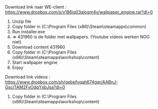 Download link naar WE-client : https://www.dropbox.com/s/y186iq03alogm4v/wallpaper_engine.rar?dl=0
1. Unzip file
2. Copy folder in (C:\Program Files (x86)\Steam\steamapps\common)
3. Run installer.exe
4. =>
431960 is de folder met wallpapers. (Youtube videos werken NOG niet)
1. Download content 431960
2. Copy folder in (C:\Program Files (x86)\Steam\steamapps\workshop\content)
3. Start wallpaper engine
4. Enjoy


Download link videos : https://www.dropbox.com/sh/gebpfvqah674gqr/AABnJ-GsciTAM2FvOdqYxbJsa?dl=0
1. Copy folder in (C:\Program Files (x86)\Steam\steamapps\workshop\content)
